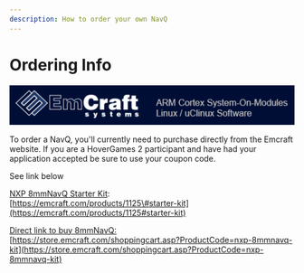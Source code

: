 ```yaml
---
description: How to order your own NavQ
---
```


# Ordering Info

![](.gitbook/assets/image%20%2845%29.png)

To order a NavQ, you'll currently need to purchase directly from the Emcraft website. If you are a HoverGames 2 participant and have had your application accepted be sure to use your coupon code.  
  
See link below  
  
[NXP 8mmNavQ Starter Kit](https://emcraft.com/products/1125#starter-kit):  
[https://emcraft.com/products/1125\#starter-kit](https://emcraft.com/products/1125#starter-kit)

[Direct link to buy 8mmNavQ:  
](https://store.emcraft.com/shoppingcart.asp?ProductCode=nxp-8mmnavq-kit)[https://store.emcraft.com/shoppingcart.asp?ProductCode=nxp-8mmnavq-kit](https://store.emcraft.com/shoppingcart.asp?ProductCode=nxp-8mmnavq-kit)


